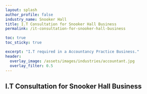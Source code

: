 ```yaml
---
layout: splash 
author_profile: false 
industry_name: Snooker Hall
title: I.T Consultation for Snooker Hall Business
permalink: /it-consultation-for-snooker-hall-business

toc: true
toc_sticky: true

excerpt: "I.T required in a Accountancy Practice Business."
header:
  overlay_image: /assets/images/industries/accountant.jpg
  overlay_filter: 0.5 
---
```


## I.T Consultation for Snooker Hall Business